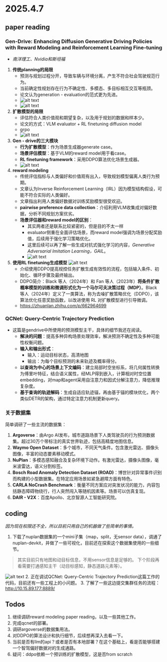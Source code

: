 # 2025.4.7

## paper reading

### Gen-Drive: Enhancing Diffusion Generative Driving Policies with Reward Modeling and Reinforcement Learning Fine-tuning

- *南洋理工、Nvidia和斯坦福*

1. **传统planning的局限**
    - 预测与规划过程分开，导致车辆与环境分离，产生不符合社会驾驶规范行为。
    - 当前确定性规划存在行为不确定性、多模态、多目标相互交互等瓶颈。
    - 论文认为generation - evaluation的范式更为先进。
    - ![alt text](../image/image-1.png)
    - ![alt text](../image/image-2.png)
2. **扩散模型的局限**
    - 评估符合人类价值观和期望复杂，以及用于规划的数据和样本少。
    - 论文的方式：VLM evaluator + RL finetuning diffusion model
    - grpo
    - ![alt text](../image/image-3.png)
3. **Gen - drive的三大模块**
    - **行为扩散模型**：作为场景生成器generate case。
    - **场景评估模型**：基于VLM的reward model用于看case。
    - **RL finetuning framework**：采用DDPO算法优化场景生成器。
    - ![alt text](../image/image-6.png)
4. **reward modeling**
    - 传统评估指标与人类偏好和价值观有出入，导致规划模型偏离人类行为预期。
    - 文章认为Inverse Reinforcement Learning（IRL）因为模型结构假设，可能不符合实际的人类偏好。
    - 文章指出利用人类偏好数据对训练奖励模型很受欢迎。
    - **pairwise preference data collection**：介绍利用VLM收集成对偏好数据，分析不同规划方案优劣。
    - **场景评估器和reward model的区别**：
      - 其实两者还是联系比较紧密的，但是目的不太一样
      - evaluator侧重在全面评估场景，而reward model强调为场景分配奖励值，后续用于强化学习策略优化。
      - 这里后续可以再了解一些生成对抗式强化学习的内容，*Generative Adversarial Imitation Learning，GAIL*。
      - ![alt text](../image/v2-e3a5654c0291f8ec9096c87532f4ff62_1440w.jpg)
5. **使用RL finetuning生成模型**
    ![alt text](../image/image16.png)
      - 介绍使用DDPO提高规控任务扩散生成有效性的流程，包括输入条件、初始化、循环步骤及最终输出。
      - DDPO简介：Black 等人（2024年）和 Fan 等人（2023年）**将条件扩散概率模型的训练和微调形式化为一个马尔可夫决策过程（MDP）**。Black 等人（2024年）定义了一类算法，称为去噪扩散策略优化（DDPO），该算法优化任意奖励函数，以改进使用 RL 对扩散模型进行引导微调。
      - https://zhuanlan.zhihu.com/p/662964699

### QCNet: Query-Centric Trajectory Prediction

- 这篇是gendrive中所使用的预测模型主干，具体的细节我还在阅读。
  - **解决的问题**：提高多种异构场景处理效率，解决预测不确定性及多种可能性权衡问题。
  - **输入和输出形式**：
    - 输入：运动目标状态，高清地图
    - 输出：为每个目标预测的未来轨迹及概率得分。
  - **以查询为中心的场景上下文编码**：建立局部时空坐标系，将几何属性转换为傅里叶特征，结合语义属性，经MLP得到嵌入，计算相对时空位置embedding，对map和agent采用自注意力和因式分解注意力，降低推理复杂度。
  - **基于查询的轨迹解码**：生成自适应轨迹锚，再由基于锚的模块优化，两个类似DETR的架构，通过特定注意力机制更新query。

### 关于数据集

简单调研了一些主流的数据集：

1. **Argoverse**：由Argo AI发布，城市道路场景下人类驾驶员的行为预测数据集。超过30万个带标注的真实世界轨迹，包括高精度地图信息。
2. **Waymo Open Dataset**：多个城市，不同天气条件。包含激光雷达、摄像头图像，丰富的动态要素移动模式。
3. **NuPlan**：多模态感知融合及复杂环境下动作。有激光雷达，摄像头图像，毫米波雷达，语义分割标签。
4. **Bosch Road Anomaly Detection Dataset (ROAD)**：博世针对异常事件识别而构建的小型数据集。在特定应用场景如紧急避障方面有特色。
5. **CARLA NoCrash Benchmark**：衡量不同方案应对突发状况的能力，内容包括静态障碍物绕行，行人突然闯入等随机因素等。场景可以仿真复现。
6. **DAIR - V2X**：百度Apollo、北京智源人工智能研究院。

## coding

*因为现在权限还不全，所以目前只用自己的机器做了些简单的事情。*

1. 下载了nuplan数据集的一个mini子集（map，split，无sensor data），调通了nuplan-devkit，并做了一些可视化，目前还在探索这个数据集使用的一些细节。

> 其实目前只有地图和动目标信息，不用sensor信息是足够的。
> 下个阶段再看需要打通感知主干（动目标感知，静态道路元素等）。

![alt text](../image/image-14.png)
2. 正在调试QCNet: Query-Centric Trajectory Prediction这篇工作的代码，目前还有一些工程上的小问题。
3. 了解了一些这边提交集群任务的流程：http://10.15.89.177:8889/

## Todos

1. 继续调研reward modeling paper reading，以及一些其他工作。
2. 完成qcnet的部署。
3. 调研argoverse的数据集用法。
4. 对DDPO的算法设计和执行细节，后续想再深入去看一下。
5. 当前是否有llm的api？或者是否有本地部署？在这个基础上，看是否能够搭建一个智驾偏好数据对的生成通路。
6. 疑问：ddpo依赖一个预训练的扩散模型，这是否from scratch